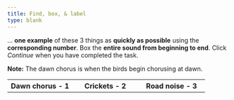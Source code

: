 ```yaml
---
title: Find, box, & label
type: blank
---
```



... **one example** of these 3 things as **quickly as possible** using the **corresponding number**.
Box the **entire sound from beginning to end**. 
Click _Continue_ when you have completed the task.

**Note:** The dawn chorus is when the birds begin chorusing at dawn.  

<table class = "table table-bordered mx-auto">
<tr class = "text-center">
<th scope = "col" style = "width:33%">Dawn chorus - 1</th>
<th scope = "col" style = "width:33%">Crickets - 2</th>
<th scope = "col" style = "width:34%">Road noise - 3</th>
</tr>
</table>


